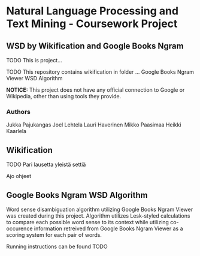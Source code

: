 # Natural Language Processing and Text Mining - Coursework Project

## WSD by Wikification and Google Books Ngram

TODO This is project...

TODO This repository contains wikification in folder ... Google Books Ngram Viewer WSD Algorithm

**NOTICE:** This project does not have any official connection to Google or Wikipedia, other than using tools they provide.

### Authors
Jukka Pajukangas
Joel Lehtela
Lauri Haverinen
Mikko Paasimaa
Heikki Kaarlela

## Wikification

TODO Pari lausetta yleistä settiä

Ajo ohjeet

## Google Books Ngram WSD Algorithm

Word sense disambiguation algorithm utilizing Google Books Ngram Viewer was created during this project. Algorithm utilizes Lesk-styled calculations to compare each possible word sense to its context while utilizing co-occurence information retreived from Google Books Ngram Viewer as a scoring system for each pair of words.

Running instructions can be found TODO